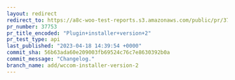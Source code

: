 ```yaml
---
layout: redirect
redirect_to: https://a8c-woo-test-reports.s3.amazonaws.com/public/pr/37753/api/index.html
pr_number: 37753
pr_title_encoded: "Plugin+installer+version+2"
pr_test_type: api
last_published: "2023-04-18 14:39:54 +0000"
commit_sha: 56b63ada60e209003fb69524c76c7e8630392b0a
commit_message: "Changelog."
branch_name: add/wccom-installer-version-2
---
```


